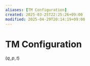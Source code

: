 ```yaml
---
aliases: [TM Configuration]
created: 2025-03-25T22:25:26+09:00
modified: 2025-04-29T20:14:19+09:00
---
```


# TM Configuration

$(q, p, t)$
